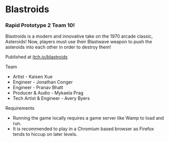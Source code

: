 # Blastroids
### Rapid Prototype 2 Team 10!

Blastroids is a modern and innovative take on the 1970 arcade classic, Asteroids! Now, players must use their Blastwave weapon to push the asteroids into each other in order to destroy them!

Published at [itch.io/blastroids](https://astoya.itch.io/blastroids)

Team
* Artist - Kaisen Xue
* Engineer - Jonathan Conger
* Engineer - Pranav Bhatt
* Producer & Audio - Mykaela Prag
* Tech Artist & Engineer - Avery Byers

Requirements
* Running the game locally requires a game server like Wamp to load and run.
* It is recommended to play in a Chromium based browser as Firefox tends to hiccup on later levels.
